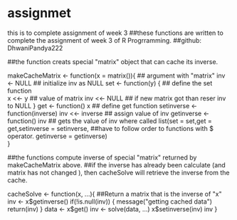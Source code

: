 # assignmet
this is to complete assignment of week 3
##these functions are written to complete the assignment of week 3 of R Progrramming.
##github: DhwaniPandya222

##the function creats special "matrix" object that can cache its inverse.

makeCacheMatrix <- function(x = matrix()){        ## argument with "matrix"
  inv <- NULL                                     ## initialize inv as NULL
  set <- function(y) {                            ## define the set function                      
  x <<- y                                         ## value of matrix
  inv <<- NULL                                    ## if new matrix got than reser inv to NULL
}
get <- function() x                               ## define get function
setinverse <- function(inverse) inv <<- inverse   ## assign value of inv
getinverse <- function() inv                      ## gets the value of inv where called
list(set = set,get = get,setinverse = setinverse, ##have to follow order to functions with $ operator.
     getinverse = getinverse)   
}


##the functions compute inverse of special "matrix" returned by makeCacheMatrix above.
##if the inverse has already been calculate (and matrix has not changed ), then cacheSolve will retrieve the inverse from the cache.

cacheSolve <- function(x, ...){
                              ##Return a matrix that is the inverse of "x"
 inv <- x$getinverse()
 if(!is.null(inv)) {
   message("getting cached data")
   return(inv)
 }
 data <- x$get()
 inv <- solve(data, ...)
 x$setinverse(inv)
 inv
}

